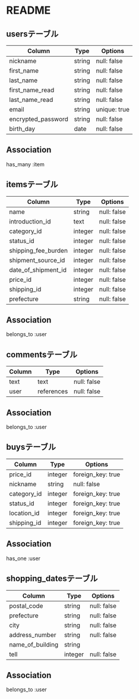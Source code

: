 # README

## usersテーブル

| Column                 | Type    | Options     |
| ---------------------- | ------- | ------------|
| nickname               | string  | null: false |
| first_name             | string  | null: false |
| last_name              | string  | null: false |
| first_name_read        | string  | null: false |
| last_name_read         | string  | null: false |
| email                  | string  | unique: true|
| encrypted_password     | string  | null: false |
| birth_day              | date    | null: false |

## Association
has_many :item


## itemsテーブル

| Column              | Type           | Options     |
| -----------         | -------------  | ----------- |
| name                | string         | null: false |
| introduction_id     | text           | null: false |
| category_id         | integer        | null: false | 
| status_id           | integer        | null: false |
| shipping_fee_burden | integer        | null: false | 
| shipment_source_id  | integer        | null: false |
| date_of_shipment_id | integer        | null: false |
| price_id            | integer        | null: false | 
| shipping_id         | integer        | null: false | 
|prefecture           | string         | null: false |
## Association
belongs_to :user


## commentsテーブル

| Column    | Type       | Options     |
| --------- | ---------- | ----------- |
| text      | text       | null: false |
| user      | references | null: false |
## Association
belongs_to :user

## buysテーブル

| Column         | Type       | Options           |
| ---------      | ---------- | ------------------|
| price_id       | integer    | foreign_key: true |
| nickname       | string     | null: false       |
| category_id    | integer    | foreign_key: true |
| status_id      | integer    | foreign_key: true |
| location_id    | integer    | foreign_key: true |
| shipping_id    | integer    | foreign_key: true |
## Association
has_one :user



## shopping_datesテーブル

| Column         | Type       | Options           |
| ---------------| ---------- | -----------       |
|postal_code     | string     | null: false       |
|prefecture      | string     | null: false       |
|city            | string     | null: false       |
|address_number  | string     | null: false       |
|name_of_building| string     |                   |
|tell            | integer    | null: false       |
## Association
belongs_to :user